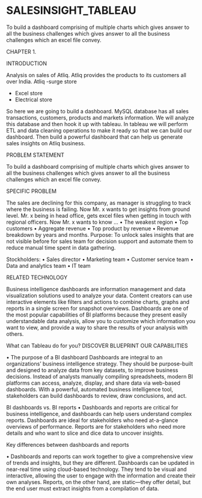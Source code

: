 # SALESINSIGHT_TABLEAU
To build a dashboard comprising of multiple charts which gives answer to all the business challenges which gives answer to all the business challenges which an excel file convey.

CHAPTER 1.



INTRODUCTION

Analysis on sales of Atliq.
Atliq provides the products to its customers all over India.
Atliq -surge store
-	Excel store
-	Electrical store

So here we are going to build a dashboard. MySQL database has all sales transactions, customers, products and markets information. We will analyze this database and then hook it up with tableau. In tableau we will perform ETL and data cleaning operations to make it ready so that we can build our dashboard. Then build a powerful dashboard that can help us generate sales insights on Atliq business.







PROBLEM STATEMENT


To build a dashboard comprising of multiple charts which gives answer to all the business challenges which gives answer to all the business challenges which an excel file convey.








SPECIFIC PROBLEM


The sales are declining for this company, as manager is struggling to track where the business is failing. Now Mr. x wants to get insights from ground level. Mr. x being in head office, gets excel files when getting in touch with regional officers. Now Mr. x wants to know ...
•	The weakest region
•	Top customers
•	Aggregate revenue
•	Top product by revenue
•	Revenue breakdown by years and months.
Purpose:
To unlock sales insights that are not visible before for sales team for decision support and automate them to reduce manual time spent in data gathering.

Stockholders:
•	Sales director
•	Marketing team
•	Customer service team
•	Data and analytics team
•	IT team







RELATED TECHNOLOGY

Business intelligence dashboards are information management and data visualization solutions used to analyze your data. Content creators can use interactive elements like filters and actions to combine charts, graphs and reports in a single screen for snapshot overviews. Dashboards are one of the most popular capabilities of BI platforms because they present easily understandable data analysis, allow you to customize which information you want to view, and provide a way to share the results of your analysis with others.

What can Tableau do for you?
DISCOVER BLUEPRINT OUR CAPABILITIES

•	The purpose of a BI dashboard Dashboards are integral to an organizations’ business intelligence strategy. They should be purpose-built and designed to analyze data from key datasets, to improve business decisions. Instead of analysts manually compiling spreadsheets, modern BI platforms can access, analyze, display, and share data via web-based dashboards. With a powerful, automated business intelligence tool, stakeholders can build dashboards to review, draw conclusions, and act.

BI dashboards vs. BI reports
•	Dashboards and reports are critical for business intelligence, and dashboards can help users understand complex reports. Dashboards are ideal for stakeholders who need at-a-glance overviews of performance. Reports are for stakeholders who need more details and who want to slice and dice data to uncover insights.


Key differences between dashboards and reports

•	Dashboards and reports can work together to give a comprehensive view of trends and insights, but they are different. Dashboards can be updated in near-real time using cloud-based technology. They tend to be visual and interactive, allowing the user to engage with the information and create their own analyses. Reports, on the other hand, are static—they offer detail, but the end user must extract insights from a compilation of data.

